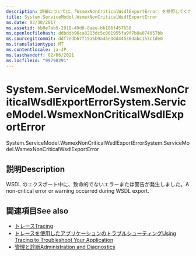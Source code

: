 ```yaml
---
description: 詳細については、「WsmexNonCriticalWsdlExportError」を参照してください。
title: System.ServiceModel.WsmexNonCriticalWsdlExportError
ms.date: 03/30/2017
ms.assetid: bb0e7ab9-2918-49d8-8aee-bb186f457658
ms.openlocfilehash: ddbddb96ca8213dc5c061955fa9f7b8a074057bb
ms.sourcegitcommit: ddf7edb67715a5b9a45e3dd44536dabc153c1de0
ms.translationtype: MT
ms.contentlocale: ja-JP
ms.lasthandoff: 02/06/2021
ms.locfileid: "99798291"
---
```

# <a name="systemservicemodelwsmexnoncriticalwsdlexporterror"></a><span data-ttu-id="6e587-103">System.ServiceModel.WsmexNonCriticalWsdlExportError</span><span class="sxs-lookup"><span data-stu-id="6e587-103">System.ServiceModel.WsmexNonCriticalWsdlExportError</span></span>

<span data-ttu-id="6e587-104">System.ServiceModel.WsmexNonCriticalWsdlExportError</span><span class="sxs-lookup"><span data-stu-id="6e587-104">System.ServiceModel.WsmexNonCriticalWsdlExportError</span></span>  
  
## <a name="description"></a><span data-ttu-id="6e587-105">説明</span><span class="sxs-lookup"><span data-stu-id="6e587-105">Description</span></span>  

 <span data-ttu-id="6e587-106">WSDL のエクスポート中に、致命的でないエラーまたは警告が発生しました。</span><span class="sxs-lookup"><span data-stu-id="6e587-106">A non-critical error or warning occurred during WSDL export.</span></span>  
  
## <a name="see-also"></a><span data-ttu-id="6e587-107">関連項目</span><span class="sxs-lookup"><span data-stu-id="6e587-107">See also</span></span>

- [<span data-ttu-id="6e587-108">トレース</span><span class="sxs-lookup"><span data-stu-id="6e587-108">Tracing</span></span>](index.md)
- [<span data-ttu-id="6e587-109">トレースを使用したアプリケーションのトラブルシューティング</span><span class="sxs-lookup"><span data-stu-id="6e587-109">Using Tracing to Troubleshoot Your Application</span></span>](using-tracing-to-troubleshoot-your-application.md)
- [<span data-ttu-id="6e587-110">管理と診断</span><span class="sxs-lookup"><span data-stu-id="6e587-110">Administration and Diagnostics</span></span>](../index.md)
